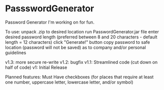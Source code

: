 PassswordGenerator
==================

Password Generator I'm working on for fun.

To use: 
unpack .zip to desired location
run PasswordGenerator.jar file
enter desired password length (preferred between 8 and 20 characters - default length = 12 characters)
click "Generate!" button
copy password to safe location (password will not be saved) as to company and/or personal guidelines

v1.3: more secure re-write
v1.2: bugfix
v1.1: Streamlined code (cut down on half of code)
v1: Initial Release

Planned features: Must Have checkboxes (for places that require at least one number, uppercase letter, lowercase letter, and/or symbol)
